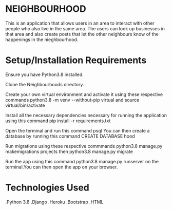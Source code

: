 # NEIGHBOURHOOD

This is an application that allows users in an area to interact with other people who also live in the same area. The users can look up businesses in that area and also create posts that let the other neighbours know of the happenings in the nieghbourhood.

# Setup/Installation Requirements

Ensure you have Python3.8 installed.

Clone the Neighbourhoods directory.

Create your own virtual environment and activate it using these respective commands python3.8 -m venv --without-pip virtual and source virtual/bin/activate

Install all the necessary dependencies necessary for running the application using this command pip install -r requirements.txt

Open the terminal and run this command psql You can then create a database by running this command CREATE DATABASE hood

Run migrations using these respective commmands python3.8 manage.py makemigrations projects then python3.8 manage.py migrate

Run the app using this command python3.8 manage.py runserver on the terminal.You can then open the app on your browser.

# Technologies Used

.Python 3.8
.Django
.Heroku
.Bootstrap
.HTML



